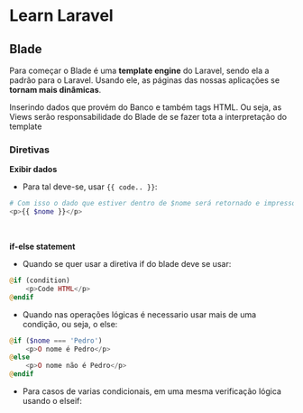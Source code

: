 # Learn Laravel


## Blade

Para começar o Blade é uma **template engine** do Laravel, sendo ela a padrão para o Laravel. Usando ele, as páginas das nossas aplicações se **tornam mais dinâmicas**. 

Inserindo dados que provém do Banco e também tags HTML. Ou seja, as Views serão responsabilidade do Blade de se fazer tota a interpretação do template


### Diretivas


**Exibir dados**

- Para tal deve-se, usar ``{{ code.. }}``:
  
```php
# Com isso o dado que estiver dentro de $nome será retornado e impresso na View
<p>{{ $nome }}</p>
```

<br>

**if-else statement**

- Quando se quer usar a diretiva if do blade deve se usar: 

```php
@if (condition)
    <p>Code HTML</p>
@endif
```

- Quando nas operações lógicas é necessario usar mais de uma condição, ou seja, o else:

```php
@if ($nome === 'Pedro')
    <p>O nome é Pedro</p>
@else
    <p>O nome não é Pedro</p>
@endif
```

- Para casos de varias condicionais, em uma mesma verificação lógica usando o elseif:


